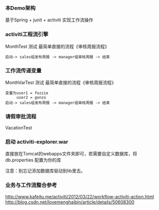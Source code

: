 ### 本Demo架构

基于Spring + junit + activiti 实现工作流操作

### activiti工程流引擎


MonthTest 测试 最简单直接的流程《审核周报流程》

```
启动-> sales组发布周报 -> manager组审核周报 -> 结束
```

### 工作流传递变量
MonthVarTest 测试 最简单直接的流程《审核周报流程》


```
变量为user1 = fozzie
     user2 = gonzo
启动-> sales组发布周报 -> manager组审核周报 -> 结束
```



### 请假审批流程


VacationTest


### 启动 activiti-explorer.war

直接放在Tomcat的webapps文件夹即可，若需要自定义数据库，将db.properties 配置为你的库

注意：别忘记添加数据库驱动到lib里去。


### 业务与工作流整合参考

http://www.kafeitu.me/activiti/2012/03/22/workflow-activiti-action.html
http://blog.csdn.net/lovemenghaibin/article/details/50608300